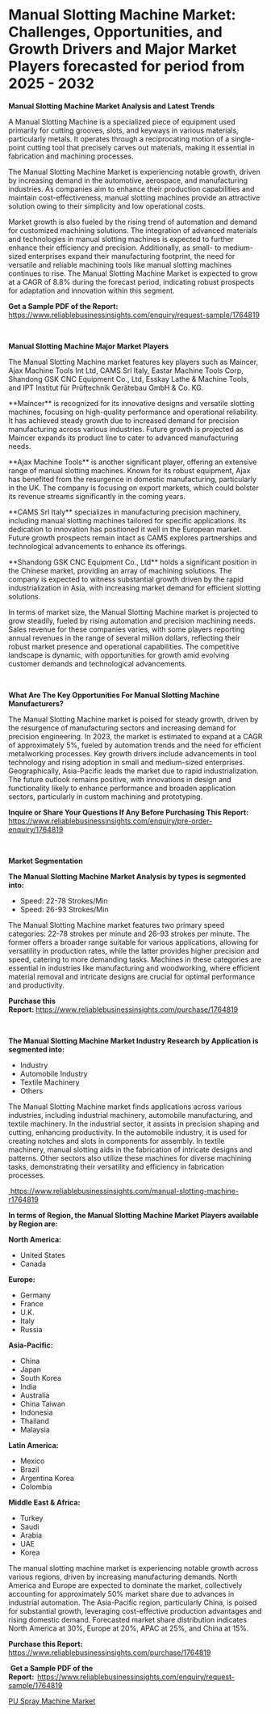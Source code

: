 <p><h1>Manual Slotting Machine Market: Challenges, Opportunities, and Growth Drivers and Major Market Players forecasted for period from 2025 - 2032</h1></p><p><strong>Manual Slotting Machine Market Analysis and Latest Trends</strong></p>
<p><p>A Manual Slotting Machine is a specialized piece of equipment used primarily for cutting grooves, slots, and keyways in various materials, particularly metals. It operates through a reciprocating motion of a single-point cutting tool that precisely carves out materials, making it essential in fabrication and machining processes. </p><p>The Manual Slotting Machine Market is experiencing notable growth, driven by increasing demand in the automotive, aerospace, and manufacturing industries. As companies aim to enhance their production capabilities and maintain cost-effectiveness, manual slotting machines provide an attractive solution owing to their simplicity and low operational costs. </p><p>Market growth is also fueled by the rising trend of automation and demand for customized machining solutions. The integration of advanced materials and technologies in manual slotting machines is expected to further enhance their efficiency and precision. Additionally, as small- to medium-sized enterprises expand their manufacturing footprint, the need for versatile and reliable machining tools like manual slotting machines continues to rise. The Manual Slotting Machine Market is expected to grow at a CAGR of 8.8% during the forecast period, indicating robust prospects for adaptation and innovation within this segment.</p></p>
<p><strong>Get a Sample PDF of the Report:&nbsp;</strong> <a href="https://www.reliablebusinessinsights.com/enquiry/request-sample/1764819?utm_campaign=2346&utm_medium=2&utm_source=Github&utm_content=ia&utm_term=22022025&utm_id=manual-slotting-machine">https://www.reliablebusinessinsights.com/enquiry/request-sample/1764819</a></p>
<p>&nbsp;</p>
<p><strong>Manual Slotting Machine Major Market Players</strong></p>
<p><p>The Manual Slotting Machine market features key players such as Maincer, Ajax Machine Tools Int Ltd, CAMS Srl Italy, Eastar Machine Tools Corp, Shandong GSK CNC Equipment Co., Ltd, Esskay Lathe & Machine Tools, and IPT Institut für Prüftechnik Gerätebau GmbH & Co. KG. </p><p>**Maincer** is recognized for its innovative designs and versatile slotting machines, focusing on high-quality performance and operational reliability. It has achieved steady growth due to increased demand for precision manufacturing across various industries. Future growth is projected as Maincer expands its product line to cater to advanced manufacturing needs.</p><p>**Ajax Machine Tools** is another significant player, offering an extensive range of manual slotting machines. Known for its robust equipment, Ajax has benefited from the resurgence in domestic manufacturing, particularly in the UK. The company is focusing on export markets, which could bolster its revenue streams significantly in the coming years.</p><p>**CAMS Srl Italy** specializes in manufacturing precision machinery, including manual slotting machines tailored for specific applications. Its dedication to innovation has positioned it well in the European market. Future growth prospects remain intact as CAMS explores partnerships and technological advancements to enhance its offerings.</p><p>**Shandong GSK CNC Equipment Co., Ltd** holds a significant position in the Chinese market, providing an array of machining solutions. The company is expected to witness substantial growth driven by the rapid industrialization in Asia, with increasing market demand for efficient slotting solutions.</p><p>In terms of market size, the Manual Slotting Machine market is projected to grow steadily, fueled by rising automation and precision machining needs. Sales revenue for these companies varies, with some players reporting annual revenues in the range of several million dollars, reflecting their robust market presence and operational capabilities. The competitive landscape is dynamic, with opportunities for growth amid evolving customer demands and technological advancements.</p></p>
<p>&nbsp;</p>
<p><strong>What Are The Key Opportunities For Manual Slotting Machine Manufacturers?</strong></p>
<p><p>The Manual Slotting Machine market is poised for steady growth, driven by the resurgence of manufacturing sectors and increasing demand for precision engineering. In 2023, the market is estimated to expand at a CAGR of approximately 5%, fueled by automation trends and the need for efficient metalworking processes. Key growth drivers include advancements in tool technology and rising adoption in small and medium-sized enterprises. Geographically, Asia-Pacific leads the market due to rapid industrialization. The future outlook remains positive, with innovations in design and functionality likely to enhance performance and broaden application sectors, particularly in custom machining and prototyping.</p></p>
<p><strong>Inquire or Share Your Questions If Any Before Purchasing This Report:</strong> <a href="https://www.reliablebusinessinsights.com/enquiry/pre-order-enquiry/1764819?utm_campaign=2346&utm_medium=2&utm_source=Github&utm_content=ia&utm_term=22022025&utm_id=manual-slotting-machine">https://www.reliablebusinessinsights.com/enquiry/pre-order-enquiry/1764819</a></p>
<p>&nbsp;</p>
<p><strong>Market Segmentation</strong></p>
<p><strong>The Manual Slotting Machine Market Analysis by types is segmented into:</strong></p>
<p><ul><li>Speed: 22-78 Strokes/Min</li><li>Speed: 26-93 Strokes/Min</li></ul></p>
<p><p>The Manual Slotting Machine market features two primary speed categories: 22-78 strokes per minute and 26-93 strokes per minute. The former offers a broader range suitable for various applications, allowing for versatility in production rates, while the latter provides higher precision and speed, catering to more demanding tasks. Machines in these categories are essential in industries like manufacturing and woodworking, where efficient material removal and intricate designs are crucial for optimal performance and productivity.</p></p>
<p><strong>Purchase this Report:&nbsp;</strong><a href="https://www.reliablebusinessinsights.com/purchase/1764819?utm_campaign=2346&utm_medium=2&utm_source=Github&utm_content=ia&utm_term=22022025&utm_id=manual-slotting-machine">https://www.reliablebusinessinsights.com/purchase/1764819</a></p>
<p>&nbsp;</p>
<p><strong>The Manual Slotting Machine Market Industry Research by Application is segmented into:</strong></p>
<p><ul><li>Industry</li><li>Automobile Industry</li><li>Textile Machinery</li><li>Others</li></ul></p>
<p><p>The Manual Slotting Machine market finds applications across various industries, including industrial machinery, automobile manufacturing, and textile machinery. In the industrial sector, it assists in precision shaping and cutting, enhancing productivity. In the automobile industry, it is used for creating notches and slots in components for assembly. In textile machinery, manual slotting aids in the fabrication of intricate designs and patterns. Other sectors also utilize these machines for diverse machining tasks, demonstrating their versatility and efficiency in fabrication processes.</p></p>
<p><a href="https://www.reliablebusinessinsights.com/manual-slotting-machine-r1764819?utm_campaign=2346&utm_medium=2&utm_source=Github&utm_content=ia&utm_term=22022025&utm_id=manual-slotting-machine">&nbsp;https://www.reliablebusinessinsights.com/manual-slotting-machine-r1764819</a></p>
<p><strong>In terms of Region, the Manual Slotting Machine Market Players available by Region are:</strong></p>
<p>
    <p> <strong> North America: </strong>
        <ul>
            <li>United States</li>
            <li>Canada</li>
        </ul>
        </p> 
    <p> <strong> Europe: </strong>
        <ul>
            <li>Germany</li>
            <li>France</li>
            <li>U.K.</li>
            <li>Italy</li>
            <li>Russia</li>
        </ul>
        </p> 
    <p> <strong> Asia-Pacific: </strong>
        <ul>
            <li>China</li>
            <li>Japan</li>
            <li>South Korea</li>
            <li>India</li>
            <li>Australia</li>
            <li>China Taiwan</li>
            <li>Indonesia</li>
            <li>Thailand</li>
            <li>Malaysia</li>
        </ul>
        </p> 
    <p> <strong> Latin America: </strong>
        <ul>
            <li>Mexico</li>
            <li>Brazil</li>
            <li>Argentina Korea</li>
            <li>Colombia</li>
        </ul>
        </p> 
    <p> <strong> Middle East & Africa: </strong>
        <ul>
            <li>Turkey</li>
            <li>Saudi</li>
            <li>Arabia</li>
            <li>UAE</li>
            <li>Korea</li>
        </ul>
    </p>
    </p>
<p><p>The manual slotting machine market is experiencing notable growth across various regions, driven by increasing manufacturing demands. North America and Europe are expected to dominate the market, collectively accounting for approximately 50% market share due to advances in industrial automation. The Asia-Pacific region, particularly China, is poised for substantial growth, leveraging cost-effective production advantages and rising domestic demand. Forecasted market share distribution indicates North America at 30%, Europe at 20%, APAC at 25%, and China at 15%.</p></p>
<p><strong>Purchase this Report: </strong><a href="https://www.reliablebusinessinsights.com/purchase/1764819?utm_campaign=2346&utm_medium=2&utm_source=Github&utm_content=ia&utm_term=22022025&utm_id=manual-slotting-machine">https://www.reliablebusinessinsights.com/purchase/1764819</a></p>
<p>&nbsp;<strong>Get a Sample PDF of the Report:&nbsp;&nbsp;</strong><a href="https://www.reliablebusinessinsights.com/enquiry/request-sample/1764819?utm_campaign=2346&utm_medium=2&utm_source=Github&utm_content=ia&utm_term=22022025&utm_id=manual-slotting-machine">https://www.reliablebusinessinsights.com/enquiry/request-sample/1764819</a></p>
<p><strong></strong></p>
<p><p><a href="https://github.com/tanekacalderon743/Market-Research-Report-List-1/blob/main/pu-spray-machine-market.md?utm_campaign=2346&utm_medium=2&utm_source=Github&utm_content=ia&utm_term=22022025&utm_id=manual-slotting-machine">PU Spray Machine Market</a></p></p>